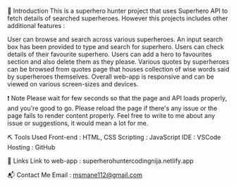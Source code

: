 📃 Introduction
This is a superhero hunter project that uses Superhero API to fetch details of searched superheroes. However this projects includes other additional features :

User can browse and search across various superheroes.
An input search box has been provided to type and search for superhero.
Users can check details of their favourite superhero.
Users can add a hero to favourites section and also delete them as they please.
Various quotes by superheroes can be browsed from quotes page that houses collection of wise words said by superheroes themselves.
Overall web-app is responsive and can be viewed on various screen-sizes and devices.
 
 
 ❗ Note
Please wait for few seconds so that the page and API loads properly, and you're good to go.
Please reload the page if there's any issue or the page fails to render content properly.
Feel free to write to me about any issue or suggestions, it would mean a lot for me.


⛏️ Tools Used
Front-end : HTML, CSS
Scripting : JavaScript
IDE : VSCode
Hosting : GitHub


🔗 Links
Link to web-app : 
 superherohuntercodingnija.netlify.app


📬 Contact Me
Email : msmane112@gmail.com
